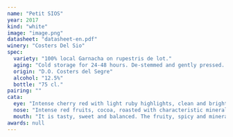 ```yaml
---
name: "Petit SIOS"
year: 2017
kind: "white"
image: "image.png"
datasheet: "datasheet-en.pdf"
winery: "Costers Del Sio"
spec:
  variety: "100% local Garnacha on rupestris de lot."
  aging: "Cold storage for 24-48 hours. De-stemmed and gently pressed. Fermentation at low temperature."
  origin: "D.O. Costers del Segre"
  alcohol: "12.5%"
  bottle: "75 cl."
pairing: ""
cata:
  eye: "Intense cherry red with light ruby highlights, clean and bright."
  nose: "Intense red fruits, cocoa, roasted with characteristic mineral background."
  mouth: "It is tasty, sweet and balanced. The fruity, spicy and mineral nuances typical of terroirs melt, giving it great elegance."
awards: null
---
```

